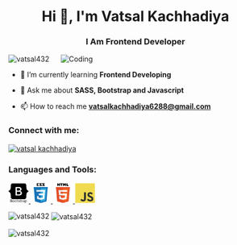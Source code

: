 <h1 align="center">Hi 👋, I'm Vatsal Kachhadiya</h1>
<h3 align="center">I Am Frontend Developer</h3>
<img align="right" alt="Coding" width="400" src="https://www.google.com/url?sa=i&url=https%3A%2F%2Fgithub.com%2Frudrabarad%2FGifs&psig=AOvVaw3hN0Av1I3r4ufAwgErKQwK&ust=1697536845382000&source=images&cd=vfe&opi=89978449&ved=0CBEQjRxqFwoTCPiG7NWn-oEDFQAAAAAdAAAAABAU"
<p align="left"> <img src="https://komarev.com/ghpvc/?username=vatsal432&label=Profile%20views&color=0e75b6&style=flat" alt="vatsal432" /> </p>

- 🌱 I’m currently learning **Frontend Developing**

- 💬 Ask me about **SASS, Bootstrap and Javascript**

- 📫 How to reach me **vatsalkachhadiya6288@gmail.com**

<h3 align="left">Connect with me:</h3>
<p align="left">
<a href="https://linkedin.com/in/vatsal kachhadiya" target="blank"><img align="center" src="https://raw.githubusercontent.com/rahuldkjain/github-profile-readme-generator/master/src/images/icons/Social/linked-in-alt.svg" alt="vatsal kachhadiya" height="30" width="40" /></a>
</p>

<h3 align="left">Languages and Tools:</h3>
<p align="left"> <a href="https://getbootstrap.com" target="_blank" rel="noreferrer"> <img src="https://raw.githubusercontent.com/devicons/devicon/master/icons/bootstrap/bootstrap-plain-wordmark.svg" alt="bootstrap" width="40" height="40"/> </a> <a href="https://www.w3schools.com/css/" target="_blank" rel="noreferrer"> <img src="https://raw.githubusercontent.com/devicons/devicon/master/icons/css3/css3-original-wordmark.svg" alt="css3" width="40" height="40"/> </a> <a href="https://www.w3.org/html/" target="_blank" rel="noreferrer"> <img src="https://raw.githubusercontent.com/devicons/devicon/master/icons/html5/html5-original-wordmark.svg" alt="html5" width="40" height="40"/> </a> <a href="https://developer.mozilla.org/en-US/docs/Web/JavaScript" target="_blank" rel="noreferrer"> <img src="https://raw.githubusercontent.com/devicons/devicon/master/icons/javascript/javascript-original.svg" alt="javascript" width="40" height="40"/> </a>  </p>

<p><img align="left" src="https://github-readme-stats.vercel.app/api/top-langs?username=vatsal432&show_icons=true&locale=en&layout=compact" alt="vatsal432" /></p>

<p>&nbsp;<img align="center" src="https://github-readme-stats.vercel.app/api?username=vatsal432&show_icons=true&locale=en" alt="vatsal432" /></p>

<p><img align="center" src="https://github-readme-streak-stats.herokuapp.com/?user=vatsal432&" alt="vatsal432" /></p>

